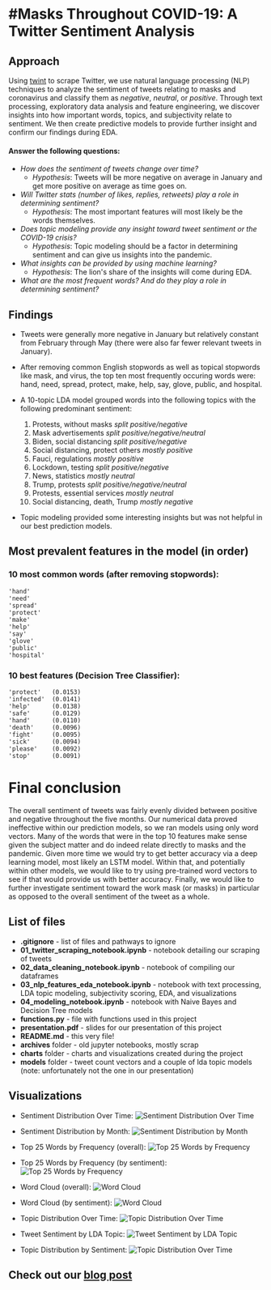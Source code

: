 # #Masks Throughout COVID-19: A Twitter Sentiment Analysis

## Approach
Using [twint](https://github.com/twintproject/twint) to scrape Twitter, we use natural language processing (NLP) techniques to analyze the sentiment of tweets relating to masks and coronavirus and classify them as *negative*, *neutral*, or *positive*. Through text processing, exploratory data analysis and feature engineering, we discover insights into how important words, topics, and subjectivity relate to sentiment. We then create predictive models to provide further insight and confirm our findings during EDA.

#### Answer the following questions:
- *How does the sentiment of tweets change over time?*
    - *Hypothesis*: Tweets will be more negative on average in January and get more positive on average as time goes on.
- *Will Twitter stats (number of likes, replies, retweets) play a role in determining sentiment?*
    - *Hypothesis*: The most important features will most likely be the words themselves.
- *Does topic modeling provide any insight toward tweet sentiment or the COVID-19 crisis?*
    - *Hypothesis*: Topic modeling should be a factor in determining sentiment and can give us insights into the pandemic.
- *What insights can be provided by using machine learning?*
    - *Hypothesis*: The lion's share of the insights will come during EDA.
- *What are the most frequent words? And do they play a role in determining sentiment?*

## Findings
- Tweets were generally more negative in January but relatively constant from February through May (there were also far fewer relevant tweets in January).

- After removing common English stopwords as well as topical stopwords like mask, and virus, the top ten most frequently occuring words were: hand, need, spread, protect, make, help, say, glove, public, and hospital.

- A 10-topic LDA model grouped words into the following topics with the following predominant sentiment:
    1. Protests, without masks            *split positive/negative*
    2. Mask advertisements                *split positive/negative/neutral*
    3. Biden, social distancing           *split positive/negative*
    4. Social distancing, protect others  *mostly positive*
    5. Fauci, regulations                 *mostly positive*
    6. Lockdown, testing                  *split positive/negative*
    7. News, statistics                   *mostly neutral*
    8. Trump, protests                    *split positive/negative/neutral*
    9. Protests, essential services       *mostly neutral*
    10. Social distancing, death, Trump   *mostly negative*

- Topic modeling provided some interesting insights but was not helpful in our best prediction models.

## Most prevalent features in the model (in order)
### 10 most common words (after removing stopwords):
    'hand'
    'need'
    'spread'
    'protect'
    'make'
    'help'
    'say'
    'glove'
    'public'
    'hospital'

### 10 best features (Decision Tree Classifier):
    'protect'   (0.0153)
    'infected'  (0.0141)
    'help'      (0.0138)
    'safe'      (0.0129)
    'hand'      (0.0110)
    'death'     (0.0096)
    'fight'     (0.0095)
    'sick'      (0.0094)
    'please'    (0.0092)
    'stop'      (0.0091)

# Final conclusion
The overall sentiment of tweets was fairly evenly divided between positive and negative throughout the five months. Our numerical data proved ineffective within our prediction models, so we ran models using only word vectors. Many of the words that were in the top 10 features make sense given the subject matter and do indeed relate directly to masks and the pandemic. Given more time we would try to get better accuracy via a deep learning model, most likely an LSTM model. Within that, and potentially within other models, we would like to try using pre-trained word vectors to see if that would provide us with better accuracy. Finally, we would like to further investigate sentiment toward the work mask (or masks) in particular as opposed to the overall sentiment of the tweet as a whole.

## List of files
- **.gitignore** - list of files and pathways to ignore
- **01_twitter_scraping_notebook.ipynb** - notebook detailing our scraping of tweets
- **02_data_cleaning_notebook.ipynb** - notebook of compiling our dataframes
- **03_nlp_features_eda_notebook.ipynb** - notebook with text processing, LDA topic modeling, subjectivity scoring, EDA, and visualizations
- **04_modeling_notebook.ipynb** - notebook with Naive Bayes and Decision Tree models
- **functions.py** - file with functions used in this project
- **presentation.pdf** - slides for our presentation of this project
- **README.md** - this very file!
- **archives** folder - old jupyter notebooks, mostly scrap
- **charts** folder - charts and visualizations created during the project
- **models** folder - tweet count vectors and a couple of lda topic models (note: unfortunately not the one in our presentation)

## Visualizations
- Sentiment Distribution Over Time:
![Sentiment Distribution Over Time](charts/sentiment_stacked_line.png)

- Sentiment Distribution by Month:
![Sentiment Distribution by Month](charts/sentiment_month_barstack.png)

- Top 25 Words by Frequency (overall):
![Top 25 Words by Frequency](charts/top25_words_bar.png)

- Top 25 Words by Frequency (by sentiment):
![Top 25 Words by Frequency](charts/top25_words_each_sentiment_bar.png)

- Word Cloud (overall):
![Word Cloud](charts/word_cloud_all.png)

- Word Cloud (by sentiment):
![Word Cloud](charts/word_cloud_each_sentiment.png)

- Topic Distribution Over Time:
![Topic Distribution Over Time](charts/topics_across_time.png)

- Tweet Sentiment by LDA Topic:
![Tweet Sentiment by LDA Topic](charts/sentiment_topics_barstack.png)

- Topic Distribution by Sentiment:
![Topic Distribution Over Time](charts/sentiment_topics_each_sentiment_barstack.png)

<!-- - Decision Tree Confusion Matrix:
![Decision Tree Confusion Matrix](Images/dt_conf_matrix.png) -->

## Check out our [blog post](https://medium.com/@joshua.szymanowski/masks-throughout-covid-19-8e0af97ec33c)

